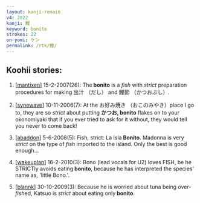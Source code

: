 ```yaml
---
layout: kanji-remain
v4: 2822
kanji: 鰹
keyword: bonito
strokes: 22
on-yomi: ケン
permalink: /rtk/鰹/
---
```


## Koohii stories: 

1) [<a href="http://kanji.koohii.com/profile/mantixen">mantixen</a>] 15-2-2007(26): The<strong> bonito</strong> is a <em>fish</em> with <em>strict</em> preparation procedures for making 出汁 （だし） and 鰹節 （かつおぶし）.

2) [<a href="http://kanji.koohii.com/profile/synewave">synewave</a>] 10-11-2006(7): At the お好み焼き （おこのみやき）place I go to, they are so <em>strict</em> about putting <strong>かつお,<strong> bonito</strong></strong> flakes on to your okonomiyaki that if you ever tried to ask for it without, they would tell you never to come back!

3) [<a href="http://kanji.koohii.com/profile/abaddon">abaddon</a>] 5-6-2008(5): Fish, strict: La Isla<strong> Bonito</strong>. Madonna is very <em>strict</em> on the type of <em>fish</em> imported to the island. Only the best is good enough...

4) [<a href="http://kanji.koohii.com/profile/wakeuplan">wakeuplan</a>] 16-2-2010(3): Bono (lead vocals for U2) loves FISH, be he STRICTly avoids eating<strong> bonito</strong>, because he has interpreted the species&#039; name as, &#039;little Bono.&#039;.

5) [<a href="http://kanji.koohii.com/profile/blannk">blannk</a>] 30-10-2009(3): Because he is worried about tuna being over-<em>fish</em>ed, Katsuo is <em>strict</em> about eating only<strong> bonito</strong>.

